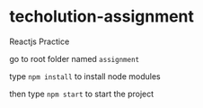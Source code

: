 # techolution-assignment
Reactjs Practice

go to root folder named ```assignment```

type ```npm install``` to install node modules

then type ```npm start``` to start the project
